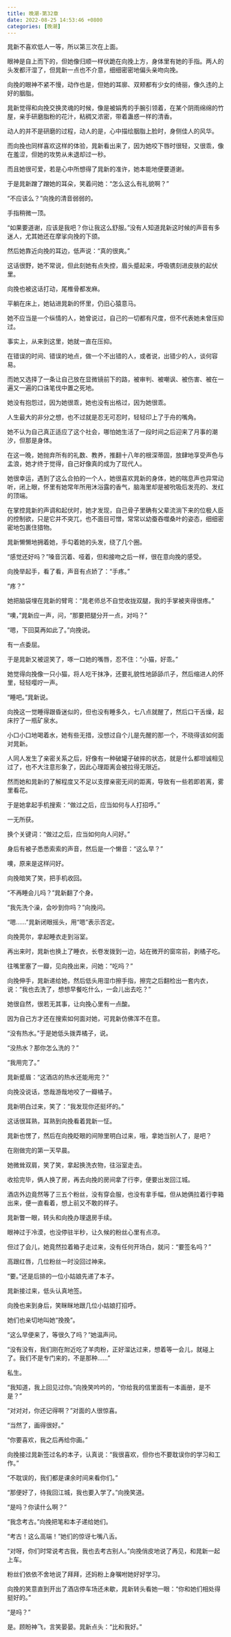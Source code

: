 ```yaml
---
title: 晚潮-第32章
date: 2022-08-25 14:53:46 +0800
categories: [晚潮]
---
```


晁新不喜欢低人一等，所以第三次在上面。

眼神是自上而下的，但她像归顺一样伏跪在向挽上方，身体里有她的手指。两人的头发都汗湿了，但晁新一点也不介意，细细密密地偏头亲吻向挽。

向挽的眼神不紧不慢，动作也是，但她的耳廓、双颊都有少女的绮丽，像久违的上好的胭脂。

晁新觉得和向挽交换灵魂的时候，像是被娟秀的手腕引领着，在某个阴雨绵绵的竹屋，亲手研磨脂粉的花汁，粘稠又浓密，带着蛊惑一样的清香。

动人的并不是研磨的过程，动人的是，心中描绘胭脂上脸时，身侧佳人的风华。

而向挽也同样喜欢这样的体验，晁新看出来了，因为她咬下唇时很轻，又很乖，像在羞涩，但她的攻势从未退却过一秒。

而且她很可爱，若是心中所想得了晁新的准许，她本能地便要道谢。

于是晁新蹭了蹭她的耳朵，笑着问她：“怎么这么有礼貌啊？”

“不应该么？”向挽的清音弱弱的。

手指稍微一顶。

“如果要道谢，应该是我吧？你让我这么舒服。”没有人知道晁新这时候的声音有多迷人，尤其她还在摩挲向挽的下颌。

然后她靠近向挽的耳边，低声说：“真的很爽。”

这话很野，她不常说，但此刻她有点失控，眉头蹙起来，呼吸镌刻进皮肤的起伏里。

向挽也被这话打动，尾椎骨都发麻。

平躺在床上，她钻进晁新的怀里，仍旧心猿意马。

她不应当是一个纵情的人，她曾说过，自己的一切都有尺度，但不代表她未曾压抑过。

事实上，从来到这里，她就一直在压抑。

在错误的时间、错误的地点，做一个不出错的人，或者说，出错少的人，谈何容易。

而她又选择了一条让自己放在显微镜前下的路，被审判、被嘲讽、被伤害、被在一遍又一遍的口诛笔伐中置之死地。

她没有抱怨过，因为她很乖，她也没有出格过，因为她很乖。

人生最大的非分之想，也不过就是忍无可忍时，轻轻印上了于舟的嘴角。

她不认为自己真正适应了这个社会，哪怕她生活了一段时间之后迎来了月事的潮汐，但那是身体。

在这一晚，她抛弃所有的礼数、教养，推翻十八年的根深蒂固，放肆地享受声色与孟浪，她才终于觉得，自己好像真的成为了现代人。

她很幸运，遇到了这么合拍的一个人，她很喜欢晁新的身体，她的喘息声也异常动听，闭上眼，怀里有她常年所用沐浴露的香气，脑海里却是被吮吸后发亮的、发红的顶端。

在掌控晁新的声调和起伏时，她才发现，自己骨子里确有父辈流淌下来的位极人臣的控制欲，只是它并不突兀，也不面目可憎，常常以幼蚕吞噬桑叶的姿态，细细密密地包裹住猎物。

晁新懒懒地拥着她，手勾着她的头发，绕了几个圈。

“感觉还好吗？”嗓音沉着、哑着，但和接吻之后一样，很在意向挽的感受。

向挽举起手，看了看，声音有点娇了：“手疼。”

“疼？”

她把脑袋埋在晁新的臂弯：“晁老师总不自觉收拢双腿，我的手掌被夹得很疼。”

“噢，”晁新应一声，问，“那要把腿分开一点，对吗？”

“嗯，下回莫再如此了。”向挽说。

有一点委屈。

于是晁新又被逗笑了，啄一口她的嘴唇，忍不住：“小猫，好乖。”

她觉得向挽像一只小猫，将人吃干抹净，还要礼貌性地舔舔爪子，然后缩进人的怀里，轻轻嘤咛一声。

“睡吧。”晁新说。

向挽这一觉睡得跟昏迷似的，但也没有睡多久，七八点就醒了，然后口干舌燥，起床拧了一瓶矿泉水。

小口小口地喝着水，她有些无措，没想过自个儿是先醒的那一个，不晓得该如何面对晁新。

人同人发生了亲密关系之后，好像有一种破罐子破摔的状态，就是什么都坦诚相见过了，也不大注意形象了，因此心理距离会被拉得无限近。

然而她和晁新的了解程度又不足以支撑亲密无间的距离，导致有一些若即若离，雾里看花。

于是她拿起手机搜索：“做过之后，应当如何与人打招呼。”

一无所获。

换个关键词：“做过之后，应当如何向人问好。”

身后有被子悉悉索索的声音，然后是一个懒音：“这么早？”

噢，原来是这样问好。

向挽暗笑了笑，把手机收回。

“不再睡会儿吗？”晁新翻了个身。

“我先洗个澡，会吵到你吗？”向挽问。

“嗯……”晁新闭眼摇头，用“嗯”表示否定。

向挽莞尔，拿起睡衣走到浴室。

再出来时，晁新也换上了睡衣，长卷发拨到一边，站在微开的窗帘前，剥橘子吃。

往嘴里塞了一瓣，见向挽出来，问她：“吃吗？”

向挽伸手，晁新递给她，然后低头用湿巾擦手指，擦完之后翻检出一套内衣，说：“我也去洗了，想想早餐吃什么，一会儿出去吃？”

她很自然，很若无其事，让向挽心里有一点酸。

因为自己方才还在搜索如何面对她，可晁新仿佛浑不在意。

“没有热水。”于是她低头拨弄橘子，说。

“没热水？那你怎么洗的？”

“我用完了。”

晁新蹙眉：“这酒店的热水还能用完？”

向挽没说话，悠哉游哉地咬了一瓣橘子。

晁新明白过来，笑了：“我发现你还挺坏的。”

这话很耳熟，耳熟到向挽看着晁新一怔。

晁新也愣了，然后在向挽眨眼的间隙里明白过来，哦，拿她当别人了，是吧？

在刚做完的第一天早晨。

她微耸双肩，笑了笑，拿起换洗衣物，往浴室走去。

收拾完毕，俩人换了房，再去向挽的房间拿了行李，便要出发回江城。

酒店外边竟然等了三五个粉丝，没有穿会服，也没有拿手幅，但从她俩拉着行李箱出来，便一直看着，想上前又不敢的样子。

晁新瞥一眼，转头和向挽办理退房手续。

眼神过于冷漠，也没停驻半秒，让久候的粉丝心里有点凉。

但过了会儿，她竟然拉着箱子走过来，没有任何开场白，就问：“要签名吗？”

高跟红唇，几位粉丝一时没回过神来。

“要。”还是后排的一位小姑娘先递了本子。

晁新接过来，低头认真地签。

向挽也来到身后，笑眯眯地跟几位小姑娘打招呼。

她们也亲切地叫她“挽挽”。

“这么早便来了，等很久了吗？”她温声问。

“没有没有，我们刚在附近吃了羊肉粉，正好溜达过来，想着等一会儿，就碰上了。我们不是专门来的，不是那种……”

私生。

“我知道，我上回见过你。”向挽笑吟吟的，“你给我的信里面有一本画册，是不是？”

“对对对，你还记得啊？”对面的人很惊喜。

“当然了，画得很好。”

“你要喜欢，我之后再给你画。”

向挽接过晁新签过名的本子，认真说：“我很喜欢，但你也不要耽误你的学习和工作。”

“不耽误的，我们都是课余时间来看你们。”

“那便好了，待我回江城，我也要入学了。”向挽笑道。

“是吗？你读什么啊？”

“我念考古。”向挽把笔和本子递给她们。

“考古！这么高端！”她们的惊讶七嘴八舌。

“对呀，你们时常说考古我，我也去考古别人。”向挽俏皮地说了再见，和晁新一起上车。

粉丝们依依不舍地说了拜拜，还妈粉上身嘱咐她好好学习。

向挽的笑意直到开出了酒店停车场还未歇，晁新转头看她一眼：“你和她们相处得挺好的。”

“是吗？”

是。顾盼神飞，言笑晏晏。晁新点头：“比和我好。”

